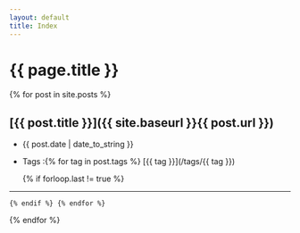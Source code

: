 ```yaml
---
layout: default
title: Index
---
```


# {{ page.title }}

{% for post in site.posts %}

## [{{ post.title }}]({{ site.baseurl }}{{ post.url }})

- {{ post.date | date_to_string }}

- Tags :{% for tag in post.tags %} [{{ tag }}](/tags/{{ tag }})

    {% if forloop.last != true %}
---
    {% endif %} {% endfor %}

{% endfor %}
